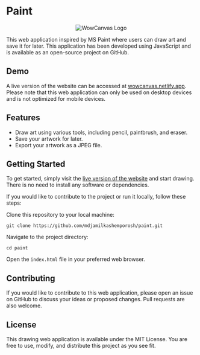 # Paint

<p align="center">
  <img src="https://github.com/mdjamilkashemporosh/paint/blob/master/favicon.png?raw=true" alt="WowCanvas Logo">
</p>

This web application inspired by MS Paint where users can draw art and save it for later. This application has been developed using JavaScript and is available as an open-source project on GitHub.

## Demo

A live version of the website can be accessed at [wowcanvas.netlify.app](https://wowcanvas.netlify.app/). Please note that this web application can only be used on desktop devices and is not optimized for mobile devices.

## Features

- Draw art using various tools, including pencil, paintbrush, and eraser.
- Save your artwork for later.
- Export your artwork as a JPEG file.

## Getting Started

To get started, simply visit the [live version of the website](https://wowcanvas.netlify.app/) and start drawing. There is no need to install any software or dependencies.


If you would like to contribute to the project or run it locally, follow these steps:

Clone this repository to your local machine:

```
git clone https://github.com/mdjamilkashemporosh/paint.git
```

Navigate to the project directory:
```
cd paint
```

Open the ```index.html``` file in your preferred web browser.

## Contributing

If you would like to contribute to this web application, please open an issue on GitHub to discuss your ideas or proposed changes. Pull requests are also welcome.

## License

This drawing web application is available under the MIT License. You are free to use, modify, and distribute this project as you see fit.
